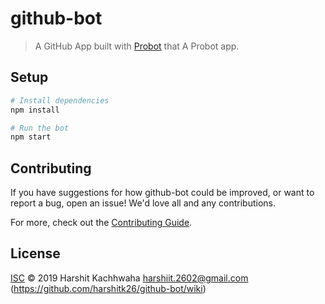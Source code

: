 # github-bot

> A GitHub App built with [Probot](https://github.com/probot/probot) that A Probot app.


## Setup

```sh
# Install dependencies
npm install

# Run the bot
npm start
```

## Contributing

If you have suggestions for how github-bot could be improved, or want to report a bug, open an issue! We'd love all and any contributions.

For more, check out the [Contributing Guide](CONTRIBUTING.md).

## License

[ISC](LICENSE) © 2019 Harshit Kachhwaha <harshiit.2602@gmail.com> (https://github.com/harshitk26/github-bot/wiki)
